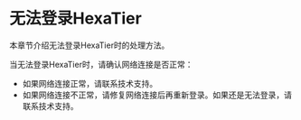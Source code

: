# 无法登录HexaTier<a name="ZH-CN_TOPIC_0111372914"></a>

本章节介绍无法登录HexaTier时的处理方法。

当无法登录HexaTier时，请确认网络连接是否正常：

-   如果网络连接正常，请联系技术支持。
-   如果网络连接不正常，请修复网络连接后再重新登录。如果还是无法登录，请联系技术支持。

